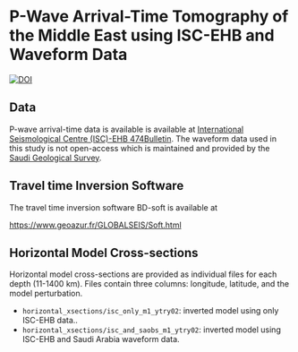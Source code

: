 # P-Wave Arrival-Time Tomography of the Middle East using ISC-EHB and Waveform Data

[![DOI](https://zenodo.org/badge/DOI/10.5281/zenodo.15115350.svg)](https://doi.org/10.5281/zenodo.15115350)

## Data

P-wave arrival-time data is available is available at [International
Seismological Centre (ISC)-EHB
474Bulletin](https://www.isc.ac.uk/isc-ehb/). The waveform data used
in this study is not open-access which is maintained and provided by
the [Saudi Geological Survey](https://sgs.gov.sa/en).


## Travel time Inversion Software

The travel time inversion software BD-soft is available at

https://www.geoazur.fr/GLOBALSEIS/Soft.html


## Horizontal Model Cross-sections

Horizontal model cross-sections are provided as individual files for
each depth (11-1400 km). Files contain three columns: longitude,
latitude, and the model perturbation.

- `horizontal_xsections/isc_only_m1_ytry02`: inverted model using only ISC-EHB data..
- `horizontal_xsections/isc_and_saobs_m1_ytry02`: inverted model using ISC-EHB and Saudi Arabia waveform data.
